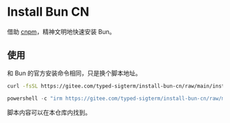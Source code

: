 # Install Bun CN

借助 [cnpm](https://npmmirror.com/)，精神文明地快速安装 Bun。

## 使用

和 Bun 的官方安装命令相同，只是换个脚本地址。

```bash
curl -fsSL https://gitee.com/typed-sigterm/install-bun-cn/raw/main/install.sh | bash
```

```powershell
powershell -c "irm https://gitee.com/typed-sigterm/install-bun-cn/raw/main/install.ps1 | iex"
```

脚本内容可以在本仓库内找到。
